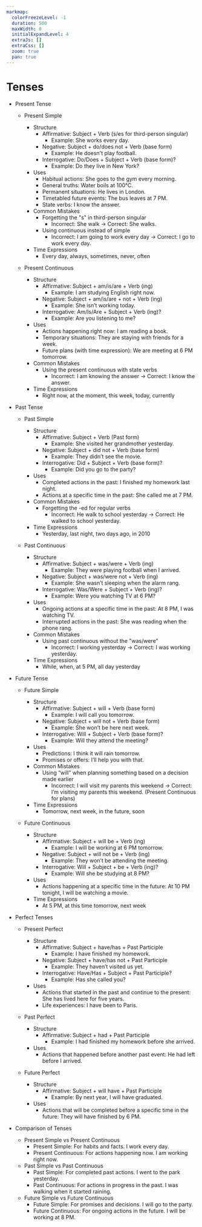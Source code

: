 ```yaml
---
markmap:
  colorFreezeLevel: -1
  duration: 500
  maxWidth: 0
  initialExpandLevel: 4
  extraJs: []
  extraCss: []
  zoom: true
  pan: true
---
```


# Tenses

- Present Tense

  - Present Simple

    - Structure
      - Affirmative: Subject + Verb (s/es for third-person singular)
        - Example: She works every day.
      - Negative: Subject + do/does not + Verb (base form)
        - Example: He doesn't play football.
      - Interrogative: Do/Does + Subject + Verb (base form)?
        - Example: Do they live in New York?
    - Uses
      - Habitual actions: She goes to the gym every morning.
      - General truths: Water boils at 100°C.
      - Permanent situations: He lives in London.
      - Timetabled future events: The bus leaves at 7 PM.
      - State verbs: I know the answer.
    - Common Mistakes
      - Forgetting the "s" in third-person singular
        - Incorrect: She walk → Correct: She walks.
      - Using continuous instead of simple
        - Incorrect: I am going to work every day → Correct: I go to work every day.
    - Time Expressions
      - Every day, always, sometimes, never, often

  - Present Continuous
    - Structure
      - Affirmative: Subject + am/is/are + Verb (ing)
        - Example: I am studying English right now.
      - Negative: Subject + am/is/are + not + Verb (ing)
        - Example: She isn’t working today.
      - Interrogative: Am/Is/Are + Subject + Verb (ing)?
        - Example: Are you listening to me?
    - Uses
      - Actions happening right now: I am reading a book.
      - Temporary situations: They are staying with friends for a week.
      - Future plans (with time expression): We are meeting at 6 PM tomorrow.
    - Common Mistakes
      - Using the present continuous with state verbs
        - Incorrect: I am knowing the answer → Correct: I know the answer.
    - Time Expressions
      - Right now, at the moment, this week, today, currently

- Past Tense

  - Past Simple

    - Structure
      - Affirmative: Subject + Verb (Past form)
        - Example: She visited her grandmother yesterday.
      - Negative: Subject + did not + Verb (base form)
        - Example: They didn’t see the movie.
      - Interrogative: Did + Subject + Verb (base form)?
        - Example: Did you go to the party?
    - Uses
      - Completed actions in the past: I finished my homework last night.
      - Actions at a specific time in the past: She called me at 7 PM.
    - Common Mistakes
      - Forgetting the -ed for regular verbs
        - Incorrect: He walk to school yesterday → Correct: He walked to school yesterday.
    - Time Expressions
      - Yesterday, last night, two days ago, in 2010

  - Past Continuous
    - Structure
      - Affirmative: Subject + was/were + Verb (ing)
        - Example: They were playing football when I arrived.
      - Negative: Subject + was/were not + Verb (ing)
        - Example: She wasn’t sleeping when the alarm rang.
      - Interrogative: Was/Were + Subject + Verb (ing)?
        - Example: Were you watching TV at 6 PM?
    - Uses
      - Ongoing actions at a specific time in the past: At 8 PM, I was watching TV.
      - Interrupted actions in the past: She was reading when the phone rang.
    - Common Mistakes
      - Using past continuous without the "was/were"
        - Incorrect: I working yesterday → Correct: I was working yesterday.
    - Time Expressions
      - While, when, at 5 PM, all day yesterday

- Future Tense

  - Future Simple

    - Structure
      - Affirmative: Subject + will + Verb (base form)
        - Example: I will call you tomorrow.
      - Negative: Subject + will not + Verb (base form)
        - Example: She won’t be here next week.
      - Interrogative: Will + Subject + Verb (base form)?
        - Example: Will they attend the meeting?
    - Uses
      - Predictions: I think it will rain tomorrow.
      - Promises or offers: I’ll help you with that.
    - Common Mistakes
      - Using “will” when planning something based on a decision made earlier
        - Incorrect: I will visit my parents this weekend → Correct: I’m visiting my parents this weekend. (Present Continuous for plans)
    - Time Expressions
      - Tomorrow, next week, in the future, soon

  - Future Continuous
    - Structure
      - Affirmative: Subject + will be + Verb (ing)
        - Example: I will be working at 6 PM tomorrow.
      - Negative: Subject + will not be + Verb (ing)
        - Example: They won’t be attending the meeting.
      - Interrogative: Will + Subject + be + Verb (ing)?
        - Example: Will she be studying at 8 PM?
    - Uses
      - Actions happening at a specific time in the future: At 10 PM tonight, I will be watching a movie.
    - Time Expressions
      - At 5 PM, at this time tomorrow, next week

- Perfect Tenses

  - Present Perfect

    - Structure
      - Affirmative: Subject + have/has + Past Participle
        - Example: I have finished my homework.
      - Negative: Subject + have/has not + Past Participle
        - Example: They haven’t visited us yet.
      - Interrogative: Have/Has + Subject + Past Participle?
        - Example: Has she called you?
    - Uses
      - Actions that started in the past and continue to the present: She has lived here for five years.
      - Life experiences: I have been to Paris.

  - Past Perfect

    - Structure
      - Affirmative: Subject + had + Past Participle
        - Example: I had finished my homework before she arrived.
    - Uses
      - Actions that happened before another past event: He had left before I arrived.

  - Future Perfect
    - Structure
      - Affirmative: Subject + will have + Past Participle
        - Example: By next year, I will have graduated.
    - Uses
      - Actions that will be completed before a specific time in the future: They will have finished by 6 PM.

- Comparison of Tenses
  - Present Simple vs Present Continuous
    - Present Simple: For habits and facts. I work every day.
    - Present Continuous: For actions happening now. I am working right now.
  - Past Simple vs Past Continuous
    - Past Simple: For completed past actions. I went to the park yesterday.
    - Past Continuous: For actions in progress in the past. I was walking when it started raining.
  - Future Simple vs Future Continuous
    - Future Simple: For promises and decisions. I will go to the party.
    - Future Continuous: For ongoing actions in the future. I will be working at 8 PM.
